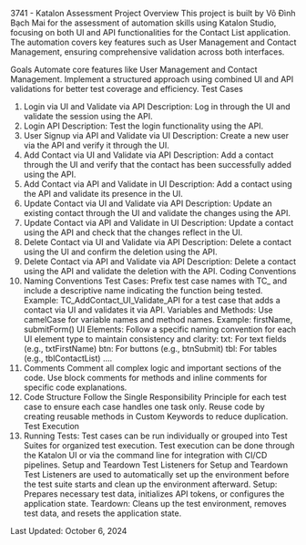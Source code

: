 3741 - Katalon Assessment
Project Overview
This project is built by Võ Đình Bạch Mai for the assessment of automation skills using Katalon Studio, focusing on both UI and API functionalities for the Contact List application. The automation covers key features such as User Management and Contact Management, ensuring comprehensive validation across both interfaces.

Goals
Automate core features like User Management and Contact Management.
Implement a structured approach using combined UI and API validations for better test coverage and efficiency.
Test Cases
1. Login via UI and Validate via API
Description: Log in through the UI and validate the session using the API.
2. Login API
Description: Test the login functionality using the API.
3. User Signup via API and Validate via UI
Description: Create a new user via the API and verify it through the UI.
4. Add Contact via UI and Validate via API
Description: Add a contact through the UI and verify that the contact has been successfully added using the API.
5. Add Contact via API and Validate in UI
Description: Add a contact using the API and validate its presence in the UI.
6. Update Contact via UI and Validate via API
Description: Update an existing contact through the UI and validate the changes using the API.
7. Update Contact via API and Validate in UI
Description: Update a contact using the API and check that the changes reflect in the UI.
8. Delete Contact via UI and Validate via API
Description: Delete a contact using the UI and confirm the deletion using the API.
9. Delete Contact via API and Validate via API
Description: Delete a contact using the API and validate the deletion with the API.
Coding Conventions
1. Naming Conventions
Test Cases:
Prefix test case names with TC_ and include a descriptive name indicating the function being tested.
Example: TC_AddContact_UI_Validate_API for a test case that adds a contact via UI and validates it via API.
Variables and Methods:
Use camelCase for variable names and method names.
Example: firstName, submitForm()
UI Elements:
Follow a specific naming convention for each UI element type to maintain consistency and clarity:
txt: For text fields (e.g., txtFirstName)
btn: For buttons (e.g., btnSubmit)
tbl: For tables (e.g., tblContactList)
....
2. Comments
Comment all complex logic and important sections of the code.
Use block comments for methods and inline comments for specific code explanations.
3. Code Structure
Follow the Single Responsibility Principle for each test case to ensure each case handles one task only.
Reuse code by creating reusable methods in Custom Keywords to reduce duplication.
Test Execution
1. Running Tests:
Test cases can be run individually or grouped into Test Suites for organized test execution.
Test execution can be done through the Katalon UI or via the command line for integration with CI/CD pipelines.
Setup and Teardown
Test Listeners for Setup and Teardown
Test Listeners are used to automatically set up the environment before the test suite starts and clean up the environment afterward.
Setup: Prepares necessary test data, initializes API tokens, or configures the application state.
Teardown: Cleans up the test environment, removes test data, and resets the application state.

Last Updated: October 6, 2024